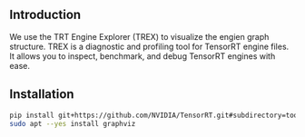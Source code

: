 ## Introduction
We use the TRT Engine Explorer (TREX) to visualize the engien graph structure. TREX is a diagnostic and profiling tool for TensorRT engine files. It allows you to inspect, benchmark, and debug TensorRT engines with ease.

## Installation
```bash
pip install git+https://github.com/NVIDIA/TensorRT.git#subdirectory=tools/experimental/trt-engine-explorer
sudo apt --yes install graphviz
```

